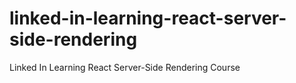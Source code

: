 # linked-in-learning-react-server-side-rendering
Linked In Learning React Server-Side Rendering Course
